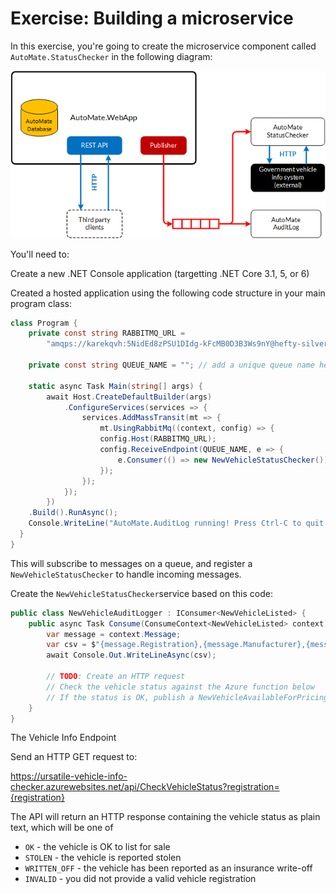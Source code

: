 # Exercise: Building a microservice

In this exercise, you're going to create the microservice component called `AutoMate.StatusChecker` in the following diagram:

![image-20220719064824676](image-20220719064824676.png)

You'll need to:

Create a new .NET Console application (targetting .NET Core 3.1, 5, or 6)

Created a hosted application using the following code structure in your main program class:

```csharp
class Program {
    private const string RABBITMQ_URL =
        "amqps://karekqvh:5NidEd8zPSU1DIdg-kFcMB0D3B3Ws9nY@hefty-silver-gopher.rmq4.cloudamqp.com/karekqvh";

    private const string QUEUE_NAME = ""; // add a unique queue name here

    static async Task Main(string[] args) {
    	await Host.CreateDefaultBuilder(args)
		    .ConfigureServices(services => {
			    services.AddMassTransit(mt => {
				    mt.UsingRabbitMq((context, config) => {
				    config.Host(RABBITMQ_URL);
				    config.ReceiveEndpoint(QUEUE_NAME, e => {
					    e.Consumer(() => new NewVehicleStatusChecker());
				    });
			    });
		    });
	    })
    .Build().RunAsync();
    Console.WriteLine("AutoMate.AuditLog running! Press Ctrl-C to quit.");
  }
}
```

This will subscribe to messages on a queue, and register a `NewVehicleStatusChecker` to handle incoming messages.

Create the `NewVehicleStatusChecker`service based on this code:

```csharp
public class NewVehicleAuditLogger : IConsumer<NewVehicleListed> {
    public async Task Consume(ConsumeContext<NewVehicleListed> context) {
        var message = context.Message;
        var csv = $"{message.Registration},{message.Manufacturer},{message.VehicleModel},{message.Color},{message.Year},{message.ListedAt:O}";
        await Console.Out.WriteLineAsync(csv);
        
        // TODO: Create an HTTP request
        // Check the vehicle status against the Azure function below
        // If the status is OK, publish a NewVehicleAvailableForPricing event
    }
}
```

The Vehicle Info Endpoint

Send an HTTP GET request to:

https://ursatile-vehicle-info-checker.azurewebsites.net/api/CheckVehicleStatus?registration={registration}

The API will return an HTTP response containing the vehicle status as plain text, which will be one of

* `OK` - the vehicle is OK to list for sale
* `STOLEN` - the vehicle is reported stolen
* `WRITTEN_OFF` - the vehicle has been reported as an insurance write-off
* `INVALID` - you did not provide a valid vehicle registration

